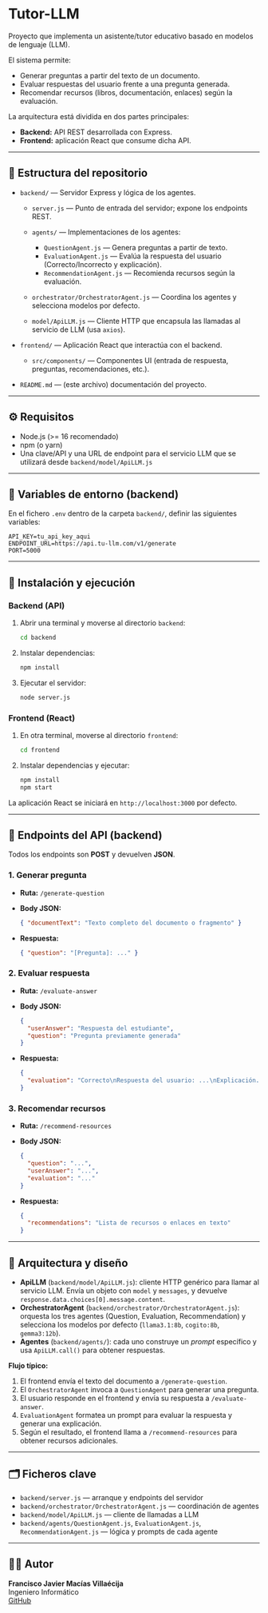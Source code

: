 # Tutor-LLM

Proyecto que implementa un asistente/tutor educativo basado en modelos de lenguaje (LLM).

El sistema permite:

* Generar preguntas a partir del texto de un documento.
* Evaluar respuestas del usuario frente a una pregunta generada.
* Recomendar recursos (libros, documentación, enlaces) según la evaluación.

La arquitectura está dividida en dos partes principales:

* **Backend:** API REST desarrollada con Express.
* **Frontend:** aplicación React que consume dicha API.

---

## 📂 Estructura del repositorio

* `backend/` — Servidor Express y lógica de los agentes.

  * `server.js` — Punto de entrada del servidor; expone los endpoints REST.
  * `agents/` — Implementaciones de los agentes:

    * `QuestionAgent.js` — Genera preguntas a partir de texto.
    * `EvaluationAgent.js` — Evalúa la respuesta del usuario (Correcto/Incorrecto y explicación).
    * `RecommendationAgent.js` — Recomienda recursos según la evaluación.
  * `orchestrator/OrchestratorAgent.js` — Coordina los agentes y selecciona modelos por defecto.
  * `model/ApiLLM.js` — Cliente HTTP que encapsula las llamadas al servicio de LLM (usa `axios`).

* `frontend/` — Aplicación React que interactúa con el backend.

  * `src/components/` — Componentes UI (entrada de respuesta, preguntas, recomendaciones, etc.).

* `README.md` — (este archivo) documentación del proyecto.

---

## ⚙️ Requisitos

* Node.js (>= 16 recomendado)
* npm (o yarn)
* Una clave/API y una URL de endpoint para el servicio LLM que se utilizará desde `backend/model/ApiLLM.js`

---

## 🔐 Variables de entorno (backend)

En el fichero `.env` dentro de la carpeta `backend/`, definir las siguientes variables:

```
API_KEY=tu_api_key_aqui
ENDPOINT_URL=https://api.tu-llm.com/v1/generate
PORT=5000
```

---

## 🚀 Instalación y ejecución

### Backend (API)

1. Abrir una terminal y moverse al directorio `backend`:

   ```bash
   cd backend
   ```

2. Instalar dependencias:

   ```bash
   npm install
   ```

3. Ejecutar el servidor:

   ```bash
   node server.js
   ```

### Frontend (React)

1. En otra terminal, moverse al directorio `frontend`:

   ```bash
   cd frontend
   ```

2. Instalar dependencias y ejecutar:

   ```bash
   npm install
   npm start
   ```

La aplicación React se iniciará en `http://localhost:3000` por defecto.

---

## 🧠 Endpoints del API (backend)

Todos los endpoints son **POST** y devuelven **JSON**.

### 1. Generar pregunta

* **Ruta:** `/generate-question`
* **Body JSON:**

  ```json
  { "documentText": "Texto completo del documento o fragmento" }
  ```
* **Respuesta:**

  ```json
  { "question": "[Pregunta]: ..." }
  ```

### 2. Evaluar respuesta

* **Ruta:** `/evaluate-answer`
* **Body JSON:**

  ```json
  {
    "userAnswer": "Respuesta del estudiante",
    "question": "Pregunta previamente generada"
  }
  ```
* **Respuesta:**

  ```json
  {
    "evaluation": "Correcto\nRespuesta del usuario: ...\nExplicación..."
  }
  ```

### 3. Recomendar recursos

* **Ruta:** `/recommend-resources`
* **Body JSON:**

  ```json
  {
    "question": "...",
    "userAnswer": "...",
    "evaluation": "..."
  }
  ```
* **Respuesta:**

  ```json
  {
    "recommendations": "Lista de recursos o enlaces en texto"
  }
  ```

---

## 🧩 Arquitectura y diseño

* **ApiLLM** (`backend/model/ApiLLM.js`): cliente HTTP genérico para llamar al servicio LLM. Envía un objeto con `model` y `messages`, y devuelve `response.data.choices[0].message.content`.
* **OrchestratorAgent** (`backend/orchestrator/OrchestratorAgent.js`): orquesta los tres agentes (Question, Evaluation, Recommendation) y selecciona los modelos por defecto (`llama3.1:8b`, `cogito:8b`, `gemma3:12b`).
* **Agentes** (`backend/agents/`): cada uno construye un *prompt* específico y usa `ApiLLM.call()` para obtener respuestas.

**Flujo típico:**

1. El frontend envía el texto del documento a `/generate-question`.
2. El `OrchestratorAgent` invoca a `QuestionAgent` para generar una pregunta.
3. El usuario responde en el frontend y envía su respuesta a `/evaluate-answer`.
4. `EvaluationAgent` formatea un prompt para evaluar la respuesta y generar una explicación.
5. Según el resultado, el frontend llama a `/recommend-resources` para obtener recursos adicionales.

---

## 🗂️ Ficheros clave

* `backend/server.js` — arranque y endpoints del servidor
* `backend/orchestrator/OrchestratorAgent.js` — coordinación de agentes
* `backend/model/ApiLLM.js` — cliente de llamadas a LLM
* `backend/agents/QuestionAgent.js`, `EvaluationAgent.js`, `RecommendationAgent.js` — lógica y prompts de cada agente

---

## 👨‍💻 Autor

**Francisco Javier Macías Villaécija**  
Ingeniero Informático  
[GitHub](https://github.com/FranMacias00)

